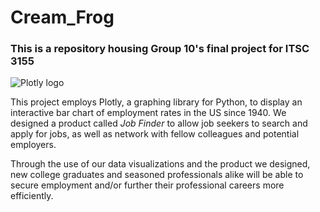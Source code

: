 # Cream_Frog
### This is a repository housing Group 10's final project for ITSC 3155

![Plotly logo](https://www.mitrefinch.ca/wp-content/uploads/sites/3/2016/09/Employee-Management-6-Essentials-of-a-Productive-Workplace-.jpg)

This project employs Plotly, a graphing library for Python, to display an interactive bar chart of employment rates in the US since 1940. We designed a product called *Job Finder* to allow job seekers to search and apply for jobs, as well as network with fellow colleagues and potential employers. 

Through the use of our data visualizations and the product we designed, new college graduates and seasoned professionals alike will be able to secure employment and/or further their professional careers more efficiently.
